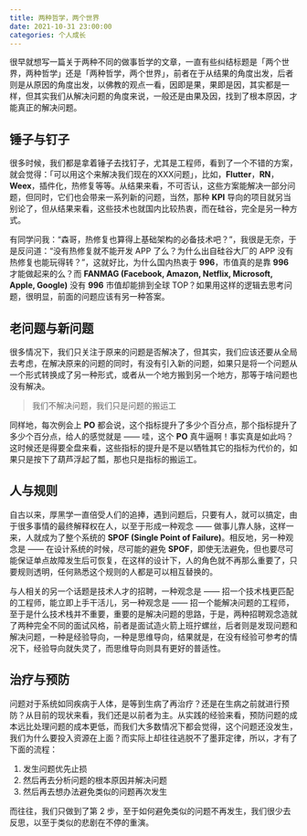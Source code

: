 ```yaml
---
title: 两种哲学，两个世界
date: 2021-10-31 23:00:00
categories: 个人成长
---
```


很早就想写一篇关于两种不同的做事哲学的文章，一直有些纠结标题是「两个世界，两种哲学」还是「两种哲学，两个世界」，前者在于从结果的角度出发，后者则是从原因的角度出发，以佛教的观点一看，因即是果，果即是因，其实都是一样，但其实我们从解决问题的角度来说，一般还是由果及因，找到了根本原因，才能真正的解决问题。

## 锤子与钉子

很多时候，我们都是拿着锤子去找钉子，尤其是工程师，看到了一个不错的方案，就会觉得：「可以用这个来解决我们现在的XXX问题」，比如，__Flutter__，__RN__，__Weex__，插件化，热修复等等。从结果来看，不可否认，这些方案能解决一部分问题，但同时，它们也会带来一系列新的问题，当然，那种 __KPI__ 导向的项目就另当别论了，但从结果来看，这些技术也就国内比较热衷，而在硅谷，完全是另一种方式。

有同学问我：“森哥，热修复也算得上基础架构的必备技术吧？”，我很是无奈，于是反问道：“没有热修复就不能开发 APP 了么？为什么出自硅谷大厂的 APP 没有热修复也能玩得转？”，这就好比，为什么国内热衷于 __996__，市值真的是靠 __996__ 才能做起来的么？而 __FANMAG (Facebook, Amazon, Netflix, Microsoft, Apple, Google)__ 没有 __996__ 市值却能排到全球 TOP？如果用这样的逻辑去思考问题，很明显，前面的问题应该有另一种答案。

## 老问题与新问题

很多情况下，我们只关注于原来的问题是否解决了，但其实，我们应该还要从全局去考虑，在解决原来的问题的同时，有没有引入新的问题，如果只是将一个问题从一个形式转换成了另一种形式，或者从一个地方搬到另一个地方，那等于啥问题也没有解决。

> 我们不解决问题，我们只是问题的搬运工

同样地，每次例会上 __PO__ 都会说，这个指标提升了多少个百分点，那个指标提升了多少个百分点，给人的感觉就是 —— 哇，这个 __PO__ 真牛逼啊！事实真是如此吗？这时候还是得要全盘来看，这些指标的提升是不是以牺牲其它的指标为代价的，如果只是按下了葫芦浮起了瓢，那也只是指标的搬运工。

## 人与规则

自古以来，厚黑学一直倍受人们的追捧，遇到问题后，只要有人，就可以搞定，由于很多事情的最终解释权在人，以至于形成一种观念 —— 做事儿靠人脉，这样一来，人就成为了整个系统的 __SPOF (Single Point of Failure)__。相反地，另一种观念是 —— 在设计系统的时候，尽可能的避免 __SPOF__，即使无法避免，但也要尽可能保证单点故障发生后可恢复，在这样的设计下，人的角色就不再那么重要了，只要规则透明，任何熟悉这个规则的人都是可以相互替换的。

与人相关的另一个话题是技术人才的招聘，一种观念是 —— 招一个技术栈更匹配的工程师，能立即上手干活儿，另一种观念是 —— 招一个能解决问题的工程师，至于是什么技术栈并不重要，重要的是解决问题的思路，于是，两种招聘观念造就了两种完全不同的面试风格，前者是面试造火箭上班拧螺丝，后者则是发现问题和解决问题，一种是经验导向，一种是思维导向，结果就是，在没有经验可参考的情况下，经验导向就失灵了，而思维导向则具有更好的普适性。

## 治疗与预防

问题对于系统如同疾病于人体，是等到生病了再治疗？还是在生病之前就进行预防？从目前的现状来看，我们还是以前者为主。从实践的经验来看，预防问题的成本远比处理问题的成本更低，而我们大多数情况下都会觉得，这个问题还没发生，我们为什么要投入资源在上面？而实际上却往往逃脱不了墨菲定律，所以，才有了下面的流程：

1. 发生问题优先止损
1. 然后再去分析问题的根本原因并解决问题
1. 然后再去想办法避免类似的问题再次发生

而往往，我们只做到了第 2 步，至于如何避免类似的问题不再发生，我们很少去反思，以至于类似的悲剧在不停的重演。
